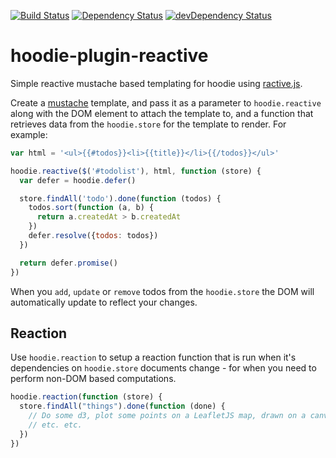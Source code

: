 [![Build Status](https://travis-ci.org/alanshaw/hoodie-plugin-reactive.png?branch=master)](https://travis-ci.org/alanshaw/hoodie-plugin-reactive) [![Dependency Status](https://david-dm.org/alanshaw/hoodie-plugin-reactive.png)](https://david-dm.org/alanshaw/hoodie-plugin-reactive) [![devDependency Status](https://david-dm.org/alanshaw/hoodie-plugin-reactive/dev-status.png)](https://david-dm.org/alanshaw/hoodie-plugin-reactive#info=devDependencies)

hoodie-plugin-reactive
===
Simple reactive mustache based templating for hoodie using [ractive.js](http://www.ractivejs.org/).

Create a [mustache](http://mustache.github.io/) template, and pass it as a parameter to `hoodie.reactive` along with the DOM element to attach the template to, and a function that retrieves data from the `hoodie.store` for the template to render. For example:

```javascript
var html = '<ul>{{#todos}}<li>{{title}}</li>{{/todos}}</ul>'

hoodie.reactive($('#todolist'), html, function (store) {
  var defer = hoodie.defer()

  store.findAll('todo').done(function (todos) {
    todos.sort(function (a, b) {
      return a.createdAt > b.createdAt
    })
    defer.resolve({todos: todos})
  })

  return defer.promise()
})
```

When you `add`, `update` or `remove` todos from the `hoodie.store` the DOM will automatically update to reflect your changes.


Reaction
---
Use `hoodie.reaction` to setup a reaction function that is run when it's dependencies on `hoodie.store` documents change - for when you need to perform non-DOM based computations.

```javascript
hoodie.reaction(function (store) {
  store.findAll("things").done(function (done) {
    // Do some d3, plot some points on a LeafletJS map, drawn on a canvas
    // etc. etc.
  })
})
```
